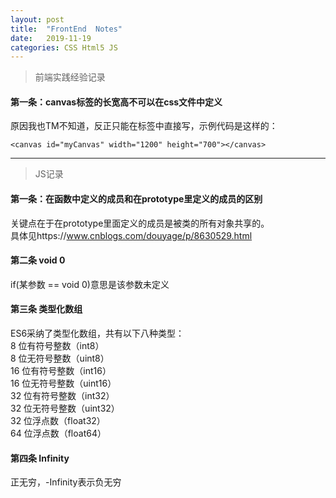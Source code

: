 ```yaml
---
layout: post
title:  "FrontEnd  Notes"
date:   2019-11-19
categories: CSS Html5 JS
---
```


> 前端实践经验记录  

#### 第一条：canvas标签的长宽高不可以在css文件中定义     
原因我也TM不知道，反正只能在标签中直接写，示例代码是这样的：  
```
<canvas id="myCanvas" width="1200" height="700"></canvas>
```
---
> JS记录

#### 第一条：在函数中定义的成员和在prototype里定义的成员的区别  
关键点在于在prototype里面定义的成员是被类的所有对象共享的。  
具体见https://www.cnblogs.com/douyage/p/8630529.html  
#### 第二条 void 0
if(某参数 == void 0)意思是该参数未定义
#### 第三条 类型化数组
ES6采纳了类型化数组，共有以下八种类型：  
8 位有符号整数（int8）  
8 位无符号整数（uint8）  
16 位有符号整数（int16）  
16 位无符号整数（uint16）  
32 位有符号整数（int32）  
32 位无符号整数（uint32）  
32 位浮点数（float32）  
64 位浮点数（float64）
#### 第四条 Infinity  
正无穷，-Infinity表示负无穷  
